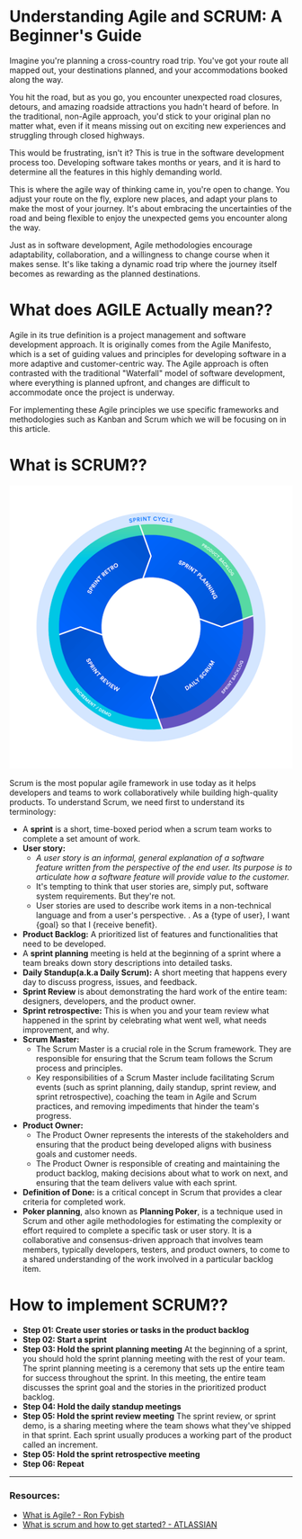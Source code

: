 # Understanding Agile and SCRUM: A Beginner's Guide

Imagine you're planning a cross-country road trip. You've got your route all mapped out, your destinations planned, and your accommodations booked along the way.

You hit the road, but as you go, you encounter unexpected road closures, detours, and amazing roadside attractions you hadn't heard of before. In the traditional, non-Agile approach, you'd stick to your original plan no matter what, even if it means missing out on exciting new experiences and struggling through closed highways.

This would be frustrating, isn't it?
This is true in the software development process too. Developing software takes months or years, and it is hard to determine all the features in this highly demanding world.

This is where the agile way of thinking came in, you're open to change. You adjust your route on the fly, explore new places, and adapt your plans to make the most of your journey. It's about embracing the uncertainties of the road and being flexible to enjoy the unexpected gems you encounter along the way.

Just as in software development, Agile methodologies encourage adaptability, collaboration, and a willingness to change course when it makes sense. It's like taking a dynamic road trip where the journey itself becomes as rewarding as the planned destinations.

# What does AGILE Actually mean??

Agile in its true definition is a project management and software development approach. It is originally comes from the Agile Manifesto, which is a set of guiding values and principles for developing software in a more adaptive and customer-centric way. The Agile approach is often contrasted with the traditional "Waterfall" model of software development, where everything is planned upfront, and changes are difficult to accommodate once the project is underway.

For implementing these Agile principles we use specific frameworks and methodologies such as Kanban and Scrum which we will be focusing on in this article.

# What is SCRUM??

![sprint_cycle-c.png](images/sprint_cycle-c.png)

Scrum is the most popular agile framework in use today as it helps developers and teams to work collaboratively while building high-quality products. To understand Scrum, we need first to understand its terminology:

- A **sprint** is a short, time-boxed period when a scrum team works to complete a set amount of work.
- **User story:**
  - _A user story is an informal, general explanation of a software feature written from the perspective of the end user. Its purpose is to articulate how a software feature will provide value to the customer._
  - It's tempting to think that user stories are, simply put, software system requirements. But they're not.
  - User stories are used to describe work items in a non-technical language and from a user's perspective. . As a {type of user}, I want {goal} so that I {receive benefit}.
- **Product Backlog:** A prioritized list of features and functionalities that need to be developed.
- A **sprint planning** meeting is held at the beginning of a sprint where a team breaks down story descriptions into detailed tasks.
- **Daily Standup(a.k.a Daily Scrum):** A short meeting that happens every day to discuss progress, issues, and feedback.
- **Sprint Review** is about demonstrating the hard work of the entire team: designers, developers, and the product owner.
- **Sprint retrospective:** This is when you and your team review what happened in the sprint by celebrating what went well, what needs improvement, and why.
- **Scrum Master:**
  - The Scrum Master is a crucial role in the Scrum framework. They are responsible for ensuring that the Scrum team follows the Scrum process and principles.
  - Key responsibilities of a Scrum Master include facilitating Scrum events (such as sprint planning, daily standup, sprint review, and sprint retrospective), coaching the team in Agile and Scrum practices, and removing impediments that hinder the team's progress.
- **Product Owner:**
  - The Product Owner represents the interests of the stakeholders and ensuring that the product being developed aligns with business goals and customer needs.
  - The Product Owner is responsible of creating and maintaining the product backlog, making decisions about what to work on next, and ensuring that the team delivers value with each sprint.
- **Definition of Done:** is a critical concept in Scrum that provides a clear criteria for completed work.
- **Poker planning**, also known as **Planning Poker**, is a technique used in Scrum and other agile methodologies for estimating the complexity or effort required to complete a specific task or user story. It is a collaborative and consensus-driven approach that involves team members, typically developers, testers, and product owners, to come to a shared understanding of the work involved in a particular backlog item.

# How to implement SCRUM??

- **Step 01: Create user stories or tasks in the product backlog**
- **Step 02: Start a sprint**
- **Step 03: Hold the sprint planning meeting**
  At the beginning of a sprint, you should hold the sprint planning meeting with the rest of your team. The sprint planning meeting is a ceremony that sets up the entire team for success throughout the sprint. In this meeting, the entire team discusses the sprint goal and the stories in the prioritized product backlog.
- **Step 04: Hold the daily standup meetings**
- **Step 05: Hold the sprint review meeting**
  The sprint review, or sprint demo, is a sharing meeting where the team shows what they've shipped in that sprint. Each sprint usually produces a working part of the product called an increment.
- **Step 05: Hold the sprint retrospective meeting**
- **Step 06: Repeat**

---

### **Resources:**

- [What is Agile? - Ron Fybish](https://www.linkedin.com/posts/ronfybish_what-is-agile-activity-7063874818869223424-kcxB/)
- [What is scrum and how to get started? - ATLASSIAN](https://www.atlassian.com/agile/scrum)
